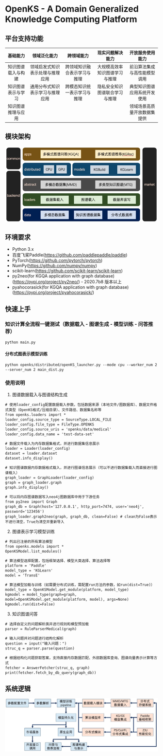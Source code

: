 # OpenKS - A Domain Generalized Knowledge Computing Platform

## 平台支持功能
| 基础能力 | 领域泛化能力 | 跨领域能力 | 现实问题解决能力 | 开放服务使用能力 |
| :----: | :----: | :----: | :----: | :----: |
| 知识图谱载入与构建 | 领域启发式知识表示处理与推理应用 | 跨领域知识融合表示学习与推理 | 大规模高效率知识图谱学习与推理 | 前沿算法集成与高性能模型调用 |
| 知识图谱表示与学习 | 通用分布式知识表示学习与推理应用 | 跨模态知识统一表示学习与推理 | 隐私安全知识图谱联合学习与推理 | 典型知识图谱应用系统开发使用 |
| 知识图谱推理与应用 |  |  |  | 领域场景高质量开放数据集提供 |

## 模块架构
![architect](./docs/pics/architect.jpg)

## 环境要求
- Python 3.x
- 百度飞桨Paddle(https://github.com/paddlepaddle/paddle)
- PyTorch(https://github.com/pytorch/pytorch)
- NumPy(https://github.com/numpy/numpy)
- scikit-learn(https://github.com/scikit-learn/scikit-learn)
- py2neo(for KGQA application with graph database)(https://pypi.org/project/py2neo/) - 2020.7b8 版本以上
- pyahocorasick(for KGQA application with graph database)(https://pypi.org/project/pyahocorasick/)

## 快速上手
### 知识计算全流程一键测试（数据载入 - 图谱生成 - 模型训练 - 问答推荐）
```
python main.py
```

#### 分布式图表示模型训练
```
python openks/distributed/openKS_launcher.py --mode cpu --worker_num 2 --server_num 2 main_dist.py
```

### 使用说明
1. 图谱数据载入与图谱结构生成
```
# 使用loader_config配置数据载入参数，包括数据来源（本地文件/图数据库）、数据文件格式类型（OpenKS格式/压缩目录）、文件路径、数据集名称等
from openks.loaders import *
loader_config.source_type = SourceType.LOCAL_FILE
loader_config.file_type = FileType.OPENKS
loader_config.source_uris = 'openks/data/medical'
loader_config.data_name = 'test-data-set'
```
```
# 数据文件载入为内存数据集格式，并进行数据集信息展示
loader = Loader(loader_config)
dataset = loader.dataset
dataset.info_display()
```
```
# 知识图谱数据内存数据格式载入，并进行图谱信息展示（可以不进行数据集载入而直接进行图谱载入）
graph_loader = GraphLoader(loader_config)
graph = graph_loader.graph
graph.info_display()
```
```
# 可以将内存图谱数据写入neo4j图数据库中用于下游任务
from py2neo import Graph
graph_db = Graph(host='127.0.0.1', http_port=7474, user='neo4j', password='123456')
graph_loader.graph2neo(graph, graph_db, clean=False) # clean为False表示不进行清空，True为清空并重新导入
```
2. 图谱表示学习模型训练
```
# 列出已注册的所有算法模型
from openks.models import *
OpenKSModel.list_modules()
```
```
# 算法模型选择配置，包括框架选择、模型大类选择、算法选择等
platform = 'Paddle'
model_type = 'KGLearn'
model = 'TransE'
```
```
# 算法模型加载与训练（如需要分布式训练，需配置run方法的参数，如run(dist=True)）
model_type = OpenKSModel.get_module(platform, model_type)
kgmodel = model_type(graph=graph, model=OpenKSModel.get_module(platform, model), args=None)
kgmodel.run(dist=False)
```
3. 知识图谱问答
```
# 选择自定义的问题解析类并进行规则和模型预加载
parser = RuleParserMedical(graph)
```
```
# 输入问题并对问题进行结构化解析
question = input("输入问题：")
struc_q = parser.parse(question)
```
```
# 根据结构化问题获取答案，支持直接内存数据匹配、外部数据库查询、图谱向量表示计算等方式
fetcher = AnswerFetcher(struc_q, graph)
print(fetcher.fetch_by_db_query(graph_db))
```

## 系统逻辑
![pipeline](./docs/pics/running_steps.jpg)

